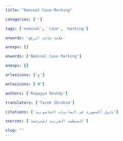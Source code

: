 ```yaml
---
title: "Nominal Case Marking"

categories: ['']

tags: ['nominal', 'case', 'marking']

arwords: 'علامة حالة الرفع'

arexps: []

enwords: ['Nominal Case Marking']

enexps: []

arlexicons: ['ع']

enlexicons: ['N']

authors: ['Ruqayya Roshdy']

translators: ['Tarek Ibrahim']

citations: ['دليل أكسفورد في السانيات الحاسوبية']

sources: ['المنظمة العربية للترجمة']

slug: ""
---
```

